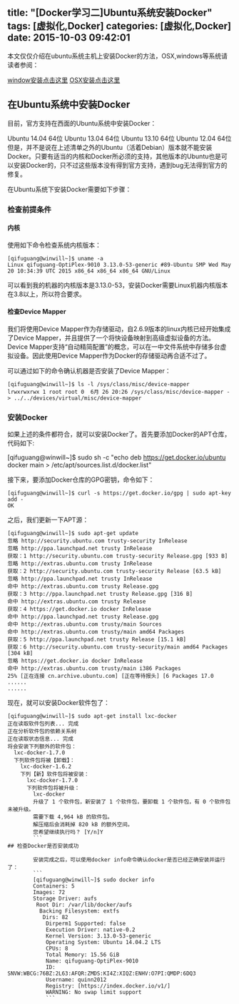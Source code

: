 title: "[Docker学习二]Ubuntu系统安装Docker"
tags: [虚拟化,Docker]
categories: [虚拟化,Docker]
date: 2015-10-03 09:42:01
---
本文仅仅介绍在ubuntu系统主机上安装Docker的方法，OSX,windows等系统请读者参阅：

[window安装点击这里](http://blog.csdn.net/zistxym/article/details/42918339)
[OSX安装点击这里](http://www.oschina.net/translate/installing-docker-on-mac-os-x)
<!--more-->
## 在Ubuntu系统中安装Docker

目前，官方支持在西面的Ubuntu系统中安装Docker：

Ubuntu  14.04   64位
Ubuntu  13.04   64位
Ubuntu  13.10   64位
Ubuntu  12.04   64位
但是，并不是说在上述清单之外的Ubuntu（活着Debian）版本就不能安装Docker。只要有适当的内核和Docker所必须的支持，其他版本的Ubuntu也是可以安装Docker的，只不过这些版本没有得到官方支持，遇到bug无法得到官方的修复。

在Ubuntu系统下安装Docker需要如下步骤：

### 检查前提条件

#### 内核

使用如下命令检查系统内核版本：
```
[qifuguang@winwill~]$ uname -a
Linux qifuguang-OptiPlex-9010 3.13.0-53-generic #89-Ubuntu SMP Wed May 20 10:34:39 UTC 2015 x86_64 x86_64 x86_64 GNU/Linux
```
可以看到我的机器的内核版本是3.13.0-53，安装Docker需要Linux机器内核版本在3.8以上，所以符合要求。

#### 检查Device Mapper

我们将使用Device Mapper作为存储驱动，自2.6.9版本的linux内核已经开始集成了Device Mapper，并且提供了一个将快设备映射到高级虚拟设备的方法。Device Mapper支持“自动精简配置”的概念，可以在一中文件系统中存储多台虚拟设备。因此使用Device Mapper作为Docker的存储驱动再合适不过了。

可以通过如下的命令确认机器是否安装了Device Mapper：
```
[qifuguang@winwill~]$ ls -l /sys/class/misc/device-mapper
lrwxrwxrwx 1 root root 0  6月 26 20:26 /sys/class/misc/device-mapper -> ../../devices/virtual/misc/device-mapper
```

### 安装Docker

如果上述的条件都符合，就可以安装Docker了。首先要添加Docker的APT仓库，代码如下:

[qifuguang@winwill~]$ sudo sh -c "echo deb https://get.docker.io/ubuntu docker main > /etc/apt/sources.list.d/docker.list"


接下来，要添加Docker仓库的GPG密钥，命令如下：
```
[qifuguang@winwill~]$ curl -s https://get.docker.io/gpg | sudo apt-key add -
OK
```

之后，我们更新一下APT源：
```
[qifuguang@winwill~]$ sudo apt-get update
忽略 http://security.ubuntu.com trusty-security InRelease
忽略 http://ppa.launchpad.net trusty InRelease
获取：1 http://security.ubuntu.com trusty-security Release.gpg [933 B]
忽略 http://extras.ubuntu.com trusty InRelease
获取：2 http://security.ubuntu.com trusty-security Release [63.5 kB]
忽略 http://ppa.launchpad.net trusty InRelease
命中 http://extras.ubuntu.com trusty Release.gpg
获取：3 http://ppa.launchpad.net trusty Release.gpg [316 B]
命中 http://extras.ubuntu.com trusty Release
获取：4 https://get.docker.io docker InRelease
命中 http://ppa.launchpad.net trusty Release.gpg
命中 http://extras.ubuntu.com trusty/main Sources
命中 http://extras.ubuntu.com trusty/main amd64 Packages
获取：5 http://ppa.launchpad.net trusty Release [15.1 kB]
获取：6 http://security.ubuntu.com trusty-security/main amd64 Packages [304 kB]
忽略 https://get.docker.io docker InRelease
命中 http://extras.ubuntu.com trusty/main i386 Packages
25% [正在连接 cn.archive.ubuntu.com] [正在等待报头] [6 Packages 17.0
......
......
```
现在，就可以安装Docker软件包了：
```
[qifuguang@winwill~]$ sudo apt-get install lxc-docker
正在读取软件包列表... 完成
正在分析软件包的依赖关系树
正在读取状态信息... 完成
将会安装下列额外的软件包：
  lxc-docker-1.7.0
  下列软件包将被【卸载】：
    lxc-docker-1.6.2
    下列【新】软件包将被安装：
      lxc-docker-1.7.0
      下列软件包将被升级：
        lxc-docker
        升级了 1 个软件包，新安装了 1 个软件包，要卸载 1 个软件包，有 0 个软件包未被升级。
        需要下载 4,964 kB 的软件包。
        解压缩后会消耗掉 820 kB 的额外空间。
        您希望继续执行吗？ [Y/n]Y
        ```
## 检查Docker是否安装成功

        安装完成之后，可以使用docker info命令确认docker是否已经正确安装并运行了：
        ```
        [qifuguang@winwill~]$ sudo docker info
        Containers: 5
        Images: 72
        Storage Driver: aufs
         Root Dir: /var/lib/docker/aufs
          Backing Filesystem: extfs
           Dirs: 82
            Dirperm1 Supported: false
            Execution Driver: native-0.2
            Kernel Version: 3.13.0-53-generic
            Operating System: Ubuntu 14.04.2 LTS
            CPUs: 8
            Total Memory: 15.56 GiB
            Name: qifuguang-OptiPlex-9010
            ID: SNVW:WBCG:76BZ:2L63:AFQR:ZMDS:KI4Z:XIQZ:ENHV:O7PI:QMDP:6DQ3
            Username: quinn2012
            Registry: [https://index.docker.io/v1/]
            WARNING: No swap limit support
            ```
